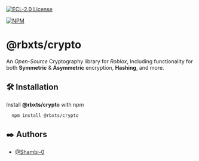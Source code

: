 [![ECL-2.0 License](https://img.shields.io/npm/l/@rbxts/crypto?label=License)](https://choosealicense.com/licenses/ecl-2.0/)

[![NPM](https://nodei.co/npm/%40rbxts%2Fcrypto.png)](https://npmjs.org/package/)

# @rbxts/crypto

An *Open-Source* Cryptography library for *Roblox*, Including functionality for both **Symmetric** & **Asymmetric** encryption, **Hashing**, and more.


## 🛠️ Installation

Install **@rbxts/crypto** with npm

```shell
  npm install @rbxts/crypto
```
    
## ✒️ Authors

- [@Shambi-0](https://www.github.com/Shambi-0)

